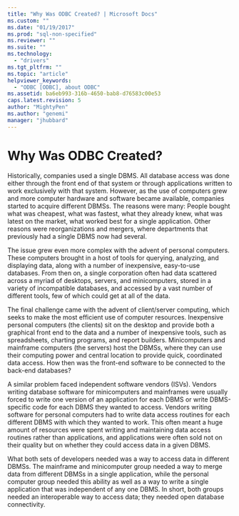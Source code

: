 ```yaml
---
title: "Why Was ODBC Created? | Microsoft Docs"
ms.custom: ""
ms.date: "01/19/2017"
ms.prod: "sql-non-specified"
ms.reviewer: ""
ms.suite: ""
ms.technology: 
  - "drivers"
ms.tgt_pltfrm: ""
ms.topic: "article"
helpviewer_keywords: 
  - "ODBC [ODBC], about ODBC"
ms.assetid: ba6eb993-316b-4650-bab8-d76583c00e53
caps.latest.revision: 5
author: "MightyPen"
ms.author: "genemi"
manager: "jhubbard"
---
```

# Why Was ODBC Created?
Historically, companies used a single DBMS. All database access was done either through the front end of that system or through applications written to work exclusively with that system. However, as the use of computers grew and more computer hardware and software became available, companies started to acquire different DBMSs. The reasons were many: People bought what was cheapest, what was fastest, what they already knew, what was latest on the market, what worked best for a single application. Other reasons were reorganizations and mergers, where departments that previously had a single DBMS now had several.  
  
 The issue grew even more complex with the advent of personal computers. These computers brought in a host of tools for querying, analyzing, and displaying data, along with a number of inexpensive, easy-to-use databases. From then on, a single corporation often had data scattered across a myriad of desktops, servers, and minicomputers, stored in a variety of incompatible databases, and accessed by a vast number of different tools, few of which could get at all of the data.  
  
 The final challenge came with the advent of client/server computing, which seeks to make the most efficient use of computer resources. Inexpensive personal computers (the clients) sit on the desktop and provide both a graphical front end to the data and a number of inexpensive tools, such as spreadsheets, charting programs, and report builders. Minicomputers and mainframe computers (the servers) host the DBMSs, where they can use their computing power and central location to provide quick, coordinated data access. How then was the front-end software to be connected to the back-end databases?  
  
 A similar problem faced independent software vendors (ISVs). Vendors writing database software for minicomputers and mainframes were usually forced to write one version of an application for each DBMS or write DBMS-specific code for each DBMS they wanted to access. Vendors writing software for personal computers had to write data access routines for each different DBMS with which they wanted to work. This often meant a huge amount of resources were spent writing and maintaining data access routines rather than applications, and applications were often sold not on their quality but on whether they could access data in a given DBMS.  
  
 What both sets of developers needed was a way to access data in different DBMSs. The mainframe and minicomputer group needed a way to merge data from different DBMSs in a single application, while the personal computer group needed this ability as well as a way to write a single application that was independent of any one DBMS. In short, both groups needed an interoperable way to access data; they needed open database connectivity.